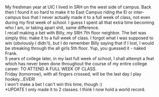 My freshman year at UIC I lived in SRH on the west side of campus. Back then I found it so hard to make it to East Campus riding the El or inter-campus bus that I never actually made it to a full week of class, not even during my first week of school. I guess I spent all that extra time becoming who I am, or taking apart shit, same difference.<br/>I recall making a bet with Billy, my SRH 7th floor neighbor. The bet was simply this: make it to a full week of class. I forgot what I was supposed to win (obviously I didn't), but I do remember Billy saying that if I lost, I would be streaking through the all girls 5th floor. Yup, you guessed it - naked Frank.<br/>5 years of college later, in my last full week of school, I shall attempt a feat which has never been done throughout the course of my entire college career: TO ATTEND A FULL WEEK OF CLASS.<br/>Friday (tomorrow), with all fingers crossed, will be the last day I play hookey...EVER!<br/>I won't make a bet I can't win this time, though :)<br/>*UPDATE I only made it to 2 classes. I think I now hold a world record.